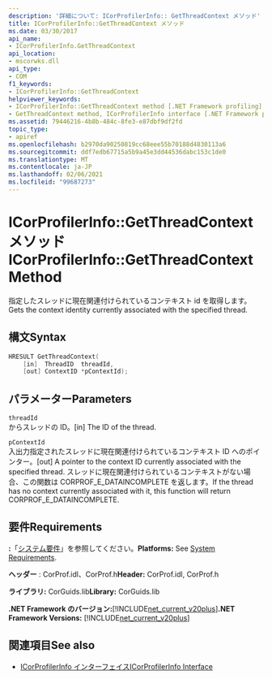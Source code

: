 ```yaml
---
description: '詳細について: ICorProfilerInfo:: GetThreadContext メソッド'
title: ICorProfilerInfo::GetThreadContext メソッド
ms.date: 03/30/2017
api_name:
- ICorProfilerInfo.GetThreadContext
api_location:
- mscorwks.dll
api_type:
- COM
f1_keywords:
- ICorProfilerInfo::GetThreadContext
helpviewer_keywords:
- ICorProfilerInfo::GetThreadContext method [.NET Framework profiling]
- GetThreadContext method, ICorProfilerInfo interface [.NET Framework profiling]
ms.assetid: 79446216-4b8b-484c-8fe3-e87dbf9df2fd
topic_type:
- apiref
ms.openlocfilehash: b2970da90250819cc68eee55b70188d4830113a6
ms.sourcegitcommit: ddf7edb67715a5b9a45e3dd44536dabc153c1de0
ms.translationtype: MT
ms.contentlocale: ja-JP
ms.lasthandoff: 02/06/2021
ms.locfileid: "99687273"
---
```

# <a name="icorprofilerinfogetthreadcontext-method"></a><span data-ttu-id="3733f-103">ICorProfilerInfo::GetThreadContext メソッド</span><span class="sxs-lookup"><span data-stu-id="3733f-103">ICorProfilerInfo::GetThreadContext Method</span></span>

<span data-ttu-id="3733f-104">指定したスレッドに現在関連付けられているコンテキスト id を取得します。</span><span class="sxs-lookup"><span data-stu-id="3733f-104">Gets the context identity currently associated with the specified thread.</span></span>  
  
## <a name="syntax"></a><span data-ttu-id="3733f-105">構文</span><span class="sxs-lookup"><span data-stu-id="3733f-105">Syntax</span></span>  
  
```cpp  
HRESULT GetThreadContext(  
    [in]  ThreadID  threadId,  
    [out] ContextID *pContextId);  
```  
  
## <a name="parameters"></a><span data-ttu-id="3733f-106">パラメーター</span><span class="sxs-lookup"><span data-stu-id="3733f-106">Parameters</span></span>  

 `threadId`  
 <span data-ttu-id="3733f-107">からスレッドの ID。</span><span class="sxs-lookup"><span data-stu-id="3733f-107">[in] The ID of the thread.</span></span>  
  
 `pContextId`  
 <span data-ttu-id="3733f-108">入出力指定されたスレッドに現在関連付けられているコンテキスト ID へのポインター。</span><span class="sxs-lookup"><span data-stu-id="3733f-108">[out] A pointer to the context ID currently associated with the specified thread.</span></span> <span data-ttu-id="3733f-109">スレッドに現在関連付けられているコンテキストがない場合、この関数は CORPROF_E_DATAINCOMPLETE を返します。</span><span class="sxs-lookup"><span data-stu-id="3733f-109">If the thread has no context currently associated with it, this function will return CORPROF_E_DATAINCOMPLETE.</span></span>  
  
## <a name="requirements"></a><span data-ttu-id="3733f-110">要件</span><span class="sxs-lookup"><span data-stu-id="3733f-110">Requirements</span></span>  

 <span data-ttu-id="3733f-111">**:**「[システム要件](../../get-started/system-requirements.md)」を参照してください。</span><span class="sxs-lookup"><span data-stu-id="3733f-111">**Platforms:** See [System Requirements](../../get-started/system-requirements.md).</span></span>  
  
 <span data-ttu-id="3733f-112">**ヘッダー** : CorProf.idl、CorProf.h</span><span class="sxs-lookup"><span data-stu-id="3733f-112">**Header:** CorProf.idl, CorProf.h</span></span>  
  
 <span data-ttu-id="3733f-113">**ライブラリ:** CorGuids.lib</span><span class="sxs-lookup"><span data-stu-id="3733f-113">**Library:** CorGuids.lib</span></span>  
  
 <span data-ttu-id="3733f-114">**.NET Framework のバージョン:**[!INCLUDE[net_current_v20plus](../../../../includes/net-current-v20plus-md.md)]</span><span class="sxs-lookup"><span data-stu-id="3733f-114">**.NET Framework Versions:** [!INCLUDE[net_current_v20plus](../../../../includes/net-current-v20plus-md.md)]</span></span>  
  
## <a name="see-also"></a><span data-ttu-id="3733f-115">関連項目</span><span class="sxs-lookup"><span data-stu-id="3733f-115">See also</span></span>

- [<span data-ttu-id="3733f-116">ICorProfilerInfo インターフェイス</span><span class="sxs-lookup"><span data-stu-id="3733f-116">ICorProfilerInfo Interface</span></span>](icorprofilerinfo-interface.md)
